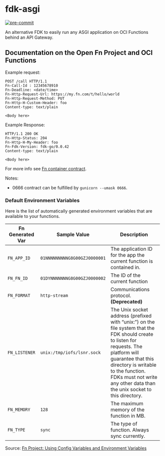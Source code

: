 # fdk-asgi

[![pre-commit](https://img.shields.io/badge/pre--commit-enabled-brightgreen?logo=pre-commit)](https://github.com/pre-commit/pre-commit)

An alternative FDK to easily run any ASGI application on OCI Functions behind an API Gateway.

## Documentation on the Open Fn Project and OCI Functions

Example request:

```
POST /call HTTP/1.1
Fn-Call-Id : 12345678910
Fn-Deadline: <date/time>
Fn-Http-Request-Url: https://my.fn.com/t/hello/world
Fn-Http-Request-Method: PUT
Fn-Http-H-Custom-Header: foo
Content-type: text/plain

<Body here>
```

Example Response:

```
HTTP/1.1 200 OK
Fn-Http-Status: 204
Fn-Http-H-My-Header: foo
Fn-Fdk-Version: fdk-go/0.0.42
Content-type: text/plain

<Body here>
```

For more info see [Fn container contract](https://github.com/fnproject/docs/blob/master/fn/develop/fn-format.md).

Notes:

- 0666 contract can be fulfilled by `gunicorn --umask 0666`.

### Default Environment Variables

Here is the list of automatically generated environment variables that are available to your functions.

| Fn Generated Var | Sample Value                 | Description                                                                                                                                                                                                                                                                   |
|------------------|------------------------------|-------------------------------------------------------------------------------------------------------------------------------------------------------------------------------------------------------------------------------------------------------------------------------|
| `FN_APP_ID`      | `01NNNNNNNNNG8G00GZJ0000001` | The application ID for the app the current function is contained in.                                                                                                                                                                                                          |
| `FN_FN_ID`       | `01DYNNNNNNNG8G00GZJ0000002` | The ID of the current function                                                                                                                                                                                                                                                |
| `FN_FORMAT`      | `http-stream`                | Communications protocol. **(Deprecated)**                                                                                                                                                                                                                                     |
| `FN_LISTENER`    | `unix:/tmp/iofs/lsnr.sock`   | The Unix socket address (prefixed with “unix:”) on the file system that the FDK should create to listen for requests. The platform will guarantee that this directory is writable to the function. FDKs must not write any other data than the unix socket to this directory. |
| `FN_MEMORY`      | `128`                        | The maximum memory of the function in MB.                                                                                                                                                                                                                                     |
| `FN_TYPE`        | `sync`                       | The type of function. Always sync currently.                                                                                                                                                                                                                                  |

Source: [Fn Project: Using Config Variables and Environment Variables](https://fnproject.io/tutorials/basics/UsingRuntimeContext/#UsingConfigVariablesandEnvironmentVariables)
